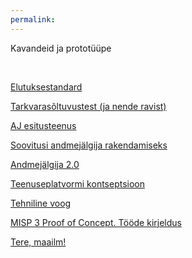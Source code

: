 ```yaml
---
permalink: 
---
```


Kavandeid ja prototüüpe

<p>&nbsp;</p>

[Elutuksestandard](Elutukse)

[Tarkvarasõltuvustest (ja nende ravist)](Soltuvused)

[AJ esitusteenus](AJ-esitus)

[Soovitusi andmejälgija rakendamiseks](AJ-soovitused)

[Andmejälgija 2.0](AJ-20)

[Teenuseplatvormi kontseptsioon](Teenuseplatvorm)

[Tehniline voog](TehnilineVoog)<br>

[MISP 3 Proof of Concept. Tööde kirjeldus](Tood)<br>

[Tere, maailm!](Hello)<br>
